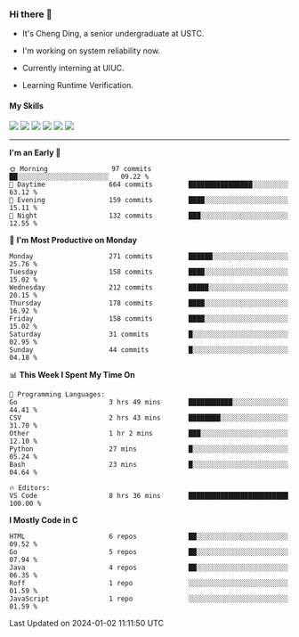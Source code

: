 ### Hi there 👋

* It's Cheng Ding, a senior undergraduate at USTC.
  
* I'm working on system reliability now.

* Currently interning at UIUC.

* Learning Runtime Verification.

#### My Skills

![](https://img.shields.io/badge/C++-65318e?logo=cplusplus&logoColor=fff)
![](https://img.shields.io/badge/Python-3e74a2?logo=python&logoColor=fff)
![](https://img.shields.io/badge/C-5654a2?logo=c&logoColor=fff)
![](https://img.shields.io/badge/Go-00aaff?logo=go&logoColor=fff)
![](https://img.shields.io/badge/Docker-0088ff?logo=docker&logoColor=fff)
![](https://img.shields.io/badge/Apache-D22128?logo=apache&logoColor=fff)

---
<!--START_SECTION:waka-->
**I'm an Early 🐤** 

```text
🌞 Morning                97 commits          ██░░░░░░░░░░░░░░░░░░░░░░░   09.22 % 
🌆 Daytime                664 commits         ████████████████░░░░░░░░░   63.12 % 
🌃 Evening                159 commits         ████░░░░░░░░░░░░░░░░░░░░░   15.11 % 
🌙 Night                  132 commits         ███░░░░░░░░░░░░░░░░░░░░░░   12.55 % 
```
📅 **I'm Most Productive on Monday** 

```text
Monday                   271 commits         ██████░░░░░░░░░░░░░░░░░░░   25.76 % 
Tuesday                  158 commits         ████░░░░░░░░░░░░░░░░░░░░░   15.02 % 
Wednesday                212 commits         █████░░░░░░░░░░░░░░░░░░░░   20.15 % 
Thursday                 178 commits         ████░░░░░░░░░░░░░░░░░░░░░   16.92 % 
Friday                   158 commits         ████░░░░░░░░░░░░░░░░░░░░░   15.02 % 
Saturday                 31 commits          █░░░░░░░░░░░░░░░░░░░░░░░░   02.95 % 
Sunday                   44 commits          █░░░░░░░░░░░░░░░░░░░░░░░░   04.18 % 
```


📊 **This Week I Spent My Time On** 

```text
💬 Programming Languages: 
Go                       3 hrs 49 mins       ███████████░░░░░░░░░░░░░░   44.41 % 
CSV                      2 hrs 43 mins       ████████░░░░░░░░░░░░░░░░░   31.70 % 
Other                    1 hr 2 mins         ███░░░░░░░░░░░░░░░░░░░░░░   12.10 % 
Python                   27 mins             █░░░░░░░░░░░░░░░░░░░░░░░░   05.24 % 
Bash                     23 mins             █░░░░░░░░░░░░░░░░░░░░░░░░   04.64 % 

🔥 Editors: 
VS Code                  8 hrs 36 mins       █████████████████████████   100.00 % 
```

**I Mostly Code in C** 

```text
HTML                     6 repos             ██░░░░░░░░░░░░░░░░░░░░░░░   09.52 % 
Go                       5 repos             ██░░░░░░░░░░░░░░░░░░░░░░░   07.94 % 
Java                     4 repos             ██░░░░░░░░░░░░░░░░░░░░░░░   06.35 % 
Roff                     1 repo              ░░░░░░░░░░░░░░░░░░░░░░░░░   01.59 % 
JavaScript               1 repo              ░░░░░░░░░░░░░░░░░░░░░░░░░   01.59 % 
```




 Last Updated on 2024-01-02 11:11:50 UTC
<!--END_SECTION:waka-->
